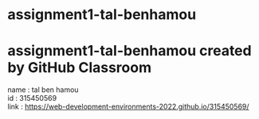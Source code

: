 # assignment1-tal-benhamou
# assignment1-tal-benhamou created by GitHub Classroom
name : tal ben hamou
<br/>
id : 315450569
<br/>
link : https://web-development-environments-2022.github.io/315450569/
